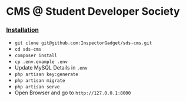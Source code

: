 # CMS @ Student Developer Society

### <u>Installation</u>
- `git clone git@github.com:InspectorGadget/sds-cms.git`
- `cd sds-cms`
- `composer install`
- `cp .env.example .env`
- Update MySQL Details in `.env`
- `php artisan key:generate`
- `php artisan migrate`
- `php artisan serve`
- Open Browser and go to `http://127.0.0.1:8000`
